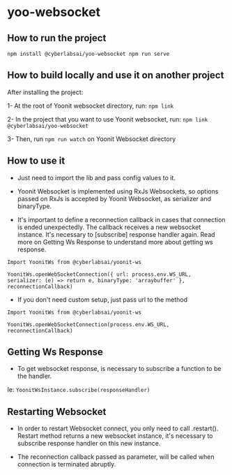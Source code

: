 # yoo-websocket

## How to run the project
``
npm install @cyberlabsai/yoo-websocket
npm run serve
``

## How to build locally and use it on another project

After installing the project:

1- At the root of Yoonit websocket directory, run: `npm link`

2- In the project that you want to use Yoonit websocket, run: `npm link @cyberlabsai/yoo-websocket`

3- Then, run `npm run watch` on Yoonit Websocket directory

## How to use it

- Just need to import the lib and pass config values to it.
  
- Yoonit Websocket is implemented using RxJs Websockets, so options passed on RxJs is accepted by Yoonit Websocket, as
  serializer and binaryType.

- It's important to define a reconnection callback in cases that connection is ended unexpectedly. The callback receives
a new websocket instance. It's necessary to [subscribe] response handler again. Read more on Getting Ws Response to
understand more about getting ws response.

```
Import YoonitWs from @cyberlabsai/yoonit-ws

YoonitWs.openWebSocketConnection({ url: process.env.WS_URL, serializer: (e) => return e, binaryType: 'arraybuffer' }, reconnectionCallback)

```

- If you don't need custom setup, just pass url to the method

```
Import YoonitWs from @cyberlabsai/yoonit-ws

YoonitWs.openWebSocketConnection(process.env.WS_URL, reconnectionCallback)
```

## Getting Ws Response

- To get websocket response, is necessary to subscribe a function to be the handler.

Ie: `YoonitWsInstance.subscribe(responseHandler)`


## Restarting Websocket

- In order to restart Websocket connect, you only need to call .restart(). Restart method returns a new websocket instance,
it's necessary to subscribe response handler on this new instance.

- The reconnection callback passed as parameter, will be called when connection is terminated abruptly.
